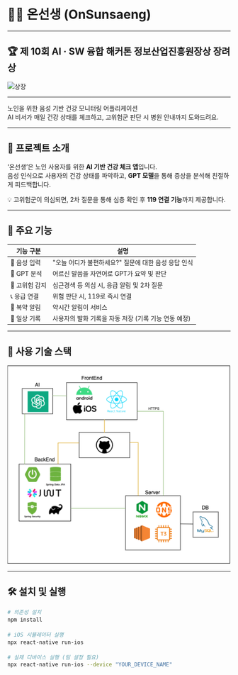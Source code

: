 # 👨‍⚕️ 온선생 (OnSunsaeng)

---

## 🏆 제 10회 AI · SW 융합 해커톤 정보산업진흥원장상 장려상
![상장](https://github.com/BUSIRI-DongA/DoctorOn_portal/blob/main/IMG_1239.JPG)

---

노인을 위한 음성 기반 건강 모니터링 어플리케이션  
AI 비서가 매일 건강 상태를 체크하고, 고위험군 판단 시 병원 안내까지 도와드려요.

---

## 📌 프로젝트 소개

‘온선생’은 노인 사용자를 위한 **AI 기반 건강 체크 앱**입니다.  
음성 인식으로 사용자의 건강 상태를 파악하고, **GPT 모델**을 통해 증상을 분석해 친절하게 피드백합니다.

💡 고위험군이 의심되면, 2차 질문을 통해 심층 확인 후 **119 연결 기능**까지 제공합니다.

---

## 📱 주요 기능

| 기능 구분 | 설명 |
|----------|------|
| 🎤 음성 입력 | "오늘 어디가 불편하세요?" 질문에 대한 음성 응답 인식 |
| 🧠 GPT 분석 | 어르신 말씀을 자연어로 GPT가 요약 및 판단 |
| 🚨 고위험 감지 | 심근경색 등 의심 시, 응급 알림 및 2차 질문 |
| 📞 응급 연결 | 위험 판단 시, 119로 즉시 연결 |
| 💊 복약 알림 | 약시간 알림이 서비스 |
| 📝 일상 기록 | 사용자의 발화 기록을 자동 저장 (기록 기능 연동 예정) |

---

## 🧠 사용 기술 스택

![기술스택](https://github.com/BUSIRI-DongA/DoctorOn_portal/blob/main/pickbus.drawio.png)

---

## 🛠️ 설치 및 실행

```bash
# 의존성 설치
npm install

# iOS 시뮬레이터 실행
npx react-native run-ios

# 실제 디바이스 실행 (팀 설정 필요)
npx react-native run-ios --device "YOUR_DEVICE_NAME"

